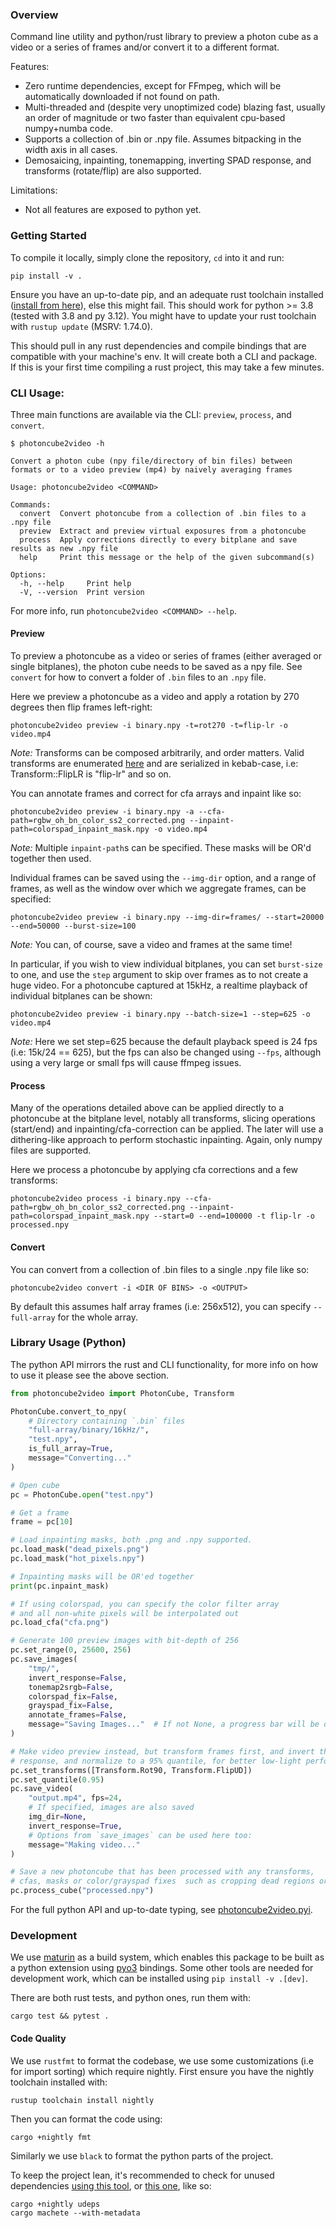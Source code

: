 ### Overview
Command line utility and python/rust library to preview a photon cube as a video or a series of frames and/or convert it to a different format.

Features:
- Zero runtime dependencies, except for FFmpeg, which will be automatically downloaded if not found on path.
- Multi-threaded and (despite very unoptimized code) blazing fast, usually an order of magnitude or two faster than equivalent cpu-based numpy+numba code. 
- Supports a collection of .bin or .npy file. Assumes bitpacking in the width axis in all cases.
- Demosaicing, inpainting, tonemapping, inverting SPAD response, and transforms (rotate/flip) are also supported.

Limitations:
- Not all features are exposed to python yet.

### Getting Started 
To compile it locally, simply clone the repository, `cd` into it and run:
```
pip install -v . 
```
Ensure you have an up-to-date pip, and an adequate rust toolchain installed ([install from here](https://rustup.rs/)), else this might fail. This should work for python >= 3.8 (tested with 3.8 and py 3.12). You might have to update your rust toolchain with `rustup update` (MSRV: 1.74.0).


This should pull in any rust dependencies and compile bindings that are compatible with your machine's env. It will create both a CLI and package.  
If this is your first time compiling a rust project, this may take a few minutes.


### CLI Usage:

Three main functions are available via the CLI: `preview`, `process`, and `convert`.

```
$ photoncube2video -h

Convert a photon cube (npy file/directory of bin files) between formats or to a video preview (mp4) by naively averaging frames

Usage: photoncube2video <COMMAND>

Commands:
  convert  Convert photoncube from a collection of .bin files to a .npy file
  preview  Extract and preview virtual exposures from a photoncube
  process  Apply corrections directly to every bitplane and save results as new .npy file
  help     Print this message or the help of the given subcommand(s)

Options:
  -h, --help     Print help
  -V, --version  Print version
```

For more info, run `photoncube2video <COMMAND> --help`.


#### Preview

To preview a photoncube as a video or series of frames (either averaged or single bitplanes), the photon cube needs to be saved as a npy file. See `convert` for how to convert a folder of `.bin` files to an `.npy` file.


Here we preview a photoncube as a video and apply a rotation by 270 degrees then flip frames left-right:
```
photoncube2video preview -i binary.npy -t=rot270 -t=flip-lr -o video.mp4
```
_Note:_ Transforms can be composed arbitrarily, and order matters. Valid transforms are enumerated [here](./src/transforms.rs) and are serialized in kebab-case, i.e: Transform::FlipLR is "flip-lr" and so on. 


You can annotate frames and correct for cfa arrays and inpaint like so:
```
photoncube2video preview -i binary.npy -a --cfa-path=rgbw_oh_bn_color_ss2_corrected.png --inpaint-path=colorspad_inpaint_mask.npy -o video.mp4
```
_Note:_ Multiple `inpaint-path`s can be specified. These masks will be OR'd together then used.


Individual frames can be saved using the `--img-dir` option, and a range of frames, as well as the window over which we aggregate frames, can be specified:
```
photoncube2video preview -i binary.npy --img-dir=frames/ --start=20000 --end=50000 --burst-size=100
```
_Note:_ You can, of course, save a video and frames at the same time!


In particular, if you wish to view individual bitplanes, you can set `burst-size` to one, and use the `step` argument to skip over frames as to not create a huge video. For a photoncube captured at 15kHz, a realtime playback of individual bitplanes can be shown:
```
photoncube2video preview -i binary.npy --batch-size=1 --step=625 -o video.mp4
```
_Note:_ Here we set step=625 because the default playback speed is 24 fps (i.e: 15k/24 == 625), but the fps can also be changed using `--fps`, although using a very large or small fps will cause ffmpeg issues.


#### Process

Many of the operations detailed above can be applied directly to a photoncube at the bitplane level, notably all transforms, slicing operations (start/end) and inpainting/cfa-correction can be applied. The later will use a dithering-like approach to perform stochastic inpainting. Again, only numpy files are supported.

Here we process a photoncube by applying cfa corrections and a few transforms:
```
photoncube2video process -i binary.npy --cfa-path=rgbw_oh_bn_color_ss2_corrected.png --inpaint-path=colorspad_inpaint_mask.npy --start=0 --end=100000 -t flip-lr -o processed.npy
```


#### Convert

You can convert from a collection of .bin files to a single .npy file like so:
```
photoncube2video convert -i <DIR OF BINS> -o <OUTPUT>
```

By default this assumes half array frames (i.e: 256x512), you can specify `--full-array` for the whole array. 


### Library Usage (Python)

The python API mirrors the rust and CLI functionality, for more info on how to use it please see the above section.

```python
from photoncube2video import PhotonCube, Transform

PhotonCube.convert_to_npy(
    # Directory containing `.bin` files
    "full-array/binary/16kHz/", 
    "test.npy", 
    is_full_array=True, 
    message="Converting..."
)

# Open cube 
pc = PhotonCube.open("test.npy")

# Get a frame
frame = pc[10]

# Load inpainting masks, both .png and .npy supported.
pc.load_mask("dead_pixels.png")
pc.load_mask("hot_pixels.npy")

# Inpainting masks will be OR'ed together
print(pc.inpaint_mask)

# If using colorspad, you can specify the color filter array 
# and all non-white pixels will be interpolated out
pc.load_cfa("cfa.png")

# Generate 100 preview images with bit-depth of 256 
pc.set_range(0, 25600, 256)
pc.save_images(
    "tmp/", 
    invert_response=False,
    tonemap2srgb=False,
    colorspad_fix=False,
    grayspad_fix=False,
    annotate_frames=False,
    message="Saving Images..."  # If not None, a progress bar will be drawn
)

# Make video preview instead, but transform frames first, and invert the SPAD
# response, and normalize to a 95% quantile, for better low-light performance
pc.set_transforms([Transform.Rot90, Transform.FlipUD])
pc.set_quantile(0.95)
pc.save_video(
    "output.mp4", fps=24, 
    # If specified, images are also saved
    img_dir=None,
    invert_response=True,
    # Options from `save_images` can be used here too:
    message="Making video..." 
) 

# Save a new photoncube that has been processed with any transforms,
# cfas, masks or color/grayspad fixes  such as cropping dead regions or column swapping.
pc.process_cube("processed.npy")
```
For the full python API and up-to-date typing, see [photoncube2video.pyi](./photoncube2video.pyi).


### Development

We use [maturin](https://www.maturin.rs/) as a build system, which enables this package to be built as a python extension using [pyo3](https://pyo3.rs) bindings. Some other tools are needed for development work, which can be installed using `pip install -v .[dev]`.

There are both rust tests, and python ones, run them with:
```
cargo test && pytest . 
```

#### Code Quality

We use `rustfmt` to format the codebase, we use some customizations (i.e for import sorting) which require nightly. First ensure you have the nightly toolchain installed with:
```
rustup toolchain install nightly
```

Then you can format the code using:

```
cargo +nightly fmt 
```

Similarly we use `black` to format the python parts of the project. 


To keep the project lean, it's recommended to check for unused dependencies [using this tool](https://github.com/est31/cargo-udeps), or [this one](https://github.com/bnjbvr/cargo-machete), like so: 

```
cargo +nightly udeps
cargo machete --with-metadata
```
